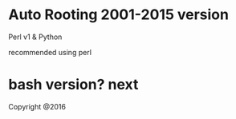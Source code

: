 Auto Rooting
 2001-2015 version
 ======================
 Perl v1 &
 Python 
 
 recommended using perl
 
 bash version? next 
 ======================
 Copyright @2016
 
 
